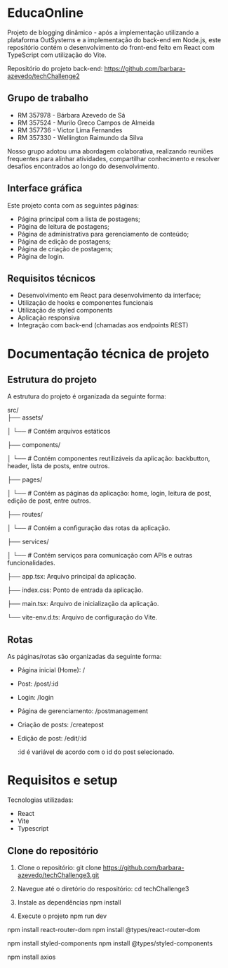 # EducaOnline

Projeto de blogging dinâmico - após a implementação utilizando a plataforma OutSystems e a implementação do back-end em Node.js, este repositório contém o desenvolvimento do front-end feito em React com TypeScript com utilização do Vite. 

Repositório do projeto back-end: https://github.com/barbara-azevedo/techChallenge2

## Grupo de trabalho
- RM 357978 - Bárbara Azevedo de Sá
- RM 357524 - Murilo Greco Campos de Almeida
- RM 357736 - Victor Lima Fernandes
- RM 357330 - Wellington Raimundo da Silva

Nosso grupo adotou uma abordagem colaborativa, realizando reuniões frequentes para alinhar atividades, compartilhar conhecimento e resolver desafios encontrados ao longo do desenvolvimento. 

## Interface gráfica

Este projeto conta com as seguintes páginas:
* Página principal com a lista de postagens;
* Página de leitura de postagens;
* Página de administrativa para gerenciamento de conteúdo;
* Página de edição de postagens;
* Página de criação de postagens;
* Página de login.

## Requisitos técnicos
* Desenvolvimento em React para desenvolvimento da interface;
* Utilização de hooks e componentes funcionais
* Utilização de styled components
* Aplicação responsiva
* Integração com back-end (chamadas aos endpoints REST)


# Documentação técnica de projeto

## Estrutura do projeto
A estrutura do projeto é organizada da seguinte forma:

src/   
├── assets/ 

│ └── # Contém arquivos estáticos

├── components/ 

│ └── # Contém componentes reutilizáveis da aplicação: backbutton, header, lista de posts, entre outros.

├── pages/ 

│ └── # Contém as páginas da aplicação: home, login, leitura de post, edição de post, entre outros. 

├── routes/ 

│ └── # Contém a configuração das rotas da aplicação.

├── services/ 

│ └── # Contém serviços para comunicação com APIs e outras funcionalidades.

├── app.tsx: Arquivo principal da aplicação.

├── index.css: Ponto de entrada da aplicação.

├── main.tsx: Arquivo de inicialização da aplicação.

└── vite-env.d.ts: Arquivo de configuração do Vite.



## Rotas
As páginas/rotas são organizadas da seguinte forma:
* Página inicial (Home): /
* Post: /post/:id
* Login: /login
* Página de gerenciamento: /postmanagement
* Criação de posts: /createpost
* Edição de post: /edit/:id

  :id é variável de acordo com o id do post selecionado. 


# Requisitos e setup

Tecnologias utilizadas:
* React
* Vite
* Typescript

## Clone do repositório
1. Clone o repositório:
git clone https://github.com/barbara-azevedo/techChallenge3.git

2. Navegue até o diretório do respositório:
cd techChallenge3

3. Instale as dependências
npm install

4. Execute o projeto
npm run dev



npm install react-router-dom
npm install @types/react-router-dom

npm install styled-components
npm install @types/styled-components

npm install axios
